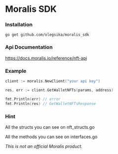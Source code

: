 # Moralis SDK

### Installation 
    go get github.com/olegsika/moralis_sdk

### Api Documentation

https://docs.moralis.io/reference/nft-api

### Example
```go
client := moralis.NewClient("your api key")

res, err := client.GetWalletNFTs(params, address)

fmt.Println(err) // error
fmt.Println(res) // GetWalletNFTsResponse
```

### Hint

All the structs you can see on nft_structs.go

All the methods you can see on interfaces.go

*This is not an official Moralis product.*
